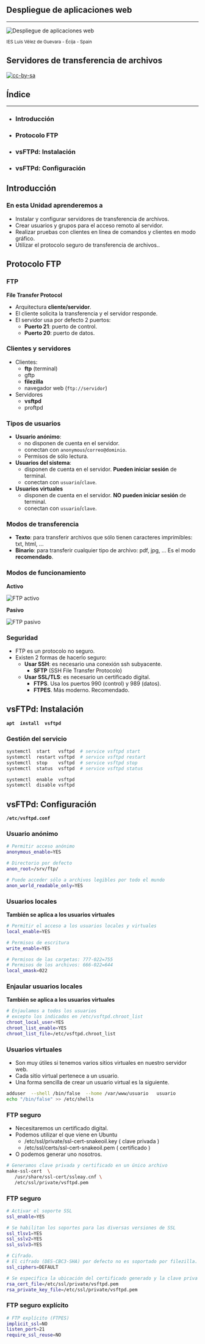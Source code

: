 <!---
Ejemplos de inserción de videos

<video class="stretch" controls><source src="http://clips.vorwaerts-gmbh.de/big_buck_bunny.mp4" type="video/mp4"></video>
<iframe width="560" height="315" src="https://www.youtube.com/embed/3RBq-WlL4cU" frameborder="0" allowfullscreen></iframe>

slide: data-background="#ff0000" 
element: class="fragment" data-fragment-index="1"
-->

## Despliegue de aplicaciones web
---
![Despliegue de aplicaciones web](http://jamj2000.github.io/despliegueaplicacionesweb/despliegueaplicacionesweb.png)
<p><small> IES Luis Vélez de Guevara - Écija - Spain </small></p>


## Servidores de transferencia de archivos

[![cc-by-sa](http://jamj2000.github.io/despliegueaplicacionesweb/cc-by-sa.png)](http://creativecommons.org/licenses/by-sa/4.0/)


## Índice
--- 
- ### Introducción
- ### Protocolo FTP
- ### vsFTPd: Instalación
- ### vsFTPd: Configuración

<!--- Note: Nota a pie de página. -->



## Introducción


### En esta Unidad aprenderemos a

- Instalar y configurar servidores de transferencia de archivos.
- Crear usuarios y grupos para el acceso remoto al servidor.
- Realizar pruebas con clientes en línea de comandos y clientes en modo gráfico.
- Utilizar el protocolo seguro de transferencia de archivos..



## Protocolo FTP


### FTP

**File Transfer Protocol**

- Arquitectura **cliente/servidor**.
- El cliente solicita la transferencia y el servidor responde.
- El servidor usa por defecto 2 puertos:
  - **Puerto 21**: puerto de control.
  - **Puerto 20**: puerto de datos.


### Clientes y servidores

- Clientes:
  - **ftp**  (terminal)
  - gftp
  - **filezilla**
  - navegador web (`ftp://servidor`)
- Servidores
  - **vsftpd**
  - proftpd


### Tipos de usuarios

- **Usuario anónimo**: 
  - no disponen de cuenta en el servidor.
  - conectan con `anonymous`/`correo@dominio`.
  - Permisos de sólo lectura.
- **Usuarios del sistema**: 
  - disponen de cuenta en el servidor. **Pueden iniciar sesión** de terminal.
  - conectan con `usuario`/`clave`.
- **Usuarios virtuales**
  - disponen de cuenta en el servidor. **NO pueden iniciar sesión** de terminal.
  - conectan con `usuario`/`clave`.


### Modos de transferencia

- **Texto**: para transferir archivos que sólo tienen caracteres imprimibles: txt, html, ...
- **Binario**: para transferir cualquier tipo de archivo: pdf, jpg, ... Es el modo **recomendado**.


### Modos de funcionamiento

**Activo**

![FTP activo](assets/ftp-activo.png)

**Pasivo**

![FTP pasivo](assets/ftp-pasivo.png)


### Seguridad

- FTP es un protocolo no seguro.
- Existen 2 formas de hacerlo seguro:
  - **Usar SSH**: es necesario una conexión ssh subyacente.
    - **SFTP** (SSH File Transfer Protocolo)
  - **Usar SSL/TLS**: es necesario un certificado digital.
    - **FTPS**. Usa los puertos 990 (control) y 989 (datos).
    - **FTPES**. Más moderno. Recomendado.



## vsFTPd: Instalación

**`apt  install  vsftpd`**


### Gestión del servicio 

```bash
systemctl  start   vsftpd  # service vsftpd start
systemctl  restart vsftpd  # service vsftpd restart
systemctl  stop    vsftpd  # service vsftpd stop
systemctl  status  vsftpd  # service vsftpd status

systemctl  enable  vsftpd  
systemctl  disable vsftpd  
```


## vsFTPd: Configuración

**`/etc/vsftpd.conf`**


### Usuario anónimo

```bash
# Permitir acceso anónimo
anonymous_enable=YES

# Directorio por defecto
anon_root=/srv/ftp/

# Puede acceder sólo a archivos legibles por todo el mundo
anon_world_readable_only=YES
```


### Usuarios locales

**También se aplica a los usuarios virtuales**

```bash
# Permitir el acceso a los usuarios locales y virtuales
local_enable=YES

# Permisos de escritura
write_enable=YES

# Permisos de las carpetas: 777-022=755
# Permisos de los archivos: 666-022=644
local_umask=022
```


### Enjaular usuarios locales

**También se aplica a los usuarios virtuales**

```bash
# Enjaulamos a todos los usuarios 
# excepto los indicados en /etc/vsftpd.chroot_list
chroot_local_user=YES
chroot_list_enable=YES
chroot_list_file=/etc/vsftpd.chroot_list
```


### Usuarios virtuales

- Son muy útiles si tenemos varios sitios virtuales en nuestro servidor web.
- Cada sitio virtual pertenece a un usuario.
- Una forma sencilla de crear un usuario virtual es la siguiente.

```bash
adduser  --shell /bin/false  --home /var/www/usuario   usuario
echo "/bin/false" >> /etc/shells
```


### FTP seguro

- Necesitaremos un certificado digital.
- Podemos utilizar el que viene en Ubuntu
  - /etc/ssl/private/ssl-cert-snakeoil.key  ( clave privada )
  - /etc/ssl/certs/ssl-cert-snakeoil.pem    ( certificado )
- O podemos generar uno nosotros.

```bash
# Generamos clave privada y certificado en un único archivo
make-ssl-cert  \
   /usr/share/ssl-cert/ssleay.cnf \
   /etc/ssl/private/vsftpd.pem
```


### FTP seguro

```bash
# Activar el soporte SSL
ssl_enable=YES

# Se habilitan los soportes para las diversas versiones de SSL
ssl_tlsv1=YES
ssl_sslv2=YES
ssl_sslv3=YES

# Cifrado. 
# El cifrado (DES-CBC3-SHA) por defecto no es soportado por filezilla.
ssl_ciphers=DEFAULT

# Se especifica la ubicación del certificado generado y la clave priva
rsa_cert_file=/etc/ssl/private/vsftpd.pem
rsa_private_key_file=/etc/ssl/private/vsftpd.pem
```


### FTP seguro explícito

```bash
# FTP explícito (FTPES)
implicit_ssl=NO
listen_port=21
require_ssl_reuse=NO
```